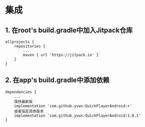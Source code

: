 # 集成
## 1. 在root's build.gradle中加入Jitpack仓库
```
allprojects {
    repositories {
        ...
        maven { url 'https://jitpack.io' }
    }
}
```

## 2. 在app's build.gradle中添加依赖
```
dependencies {
    ...
    保持最新版
    implementation 'com.github.yvws:QuickPlayerAndroid:+'
    或者指定具体版本
	implementation 'com.github.yvws:QuickPlayerAndroid:1.0.1'
}
```
